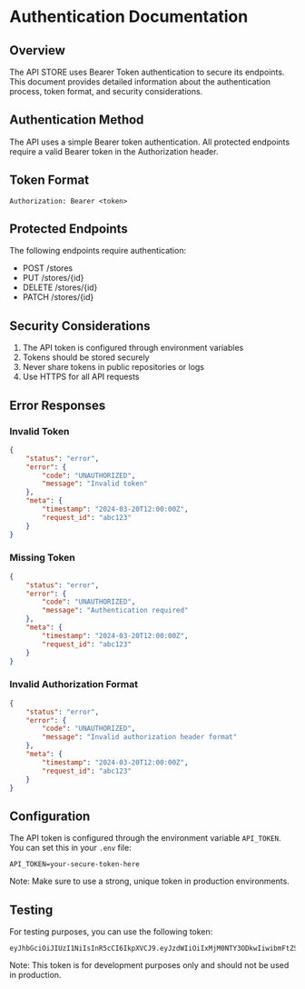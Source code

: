 # Authentication Documentation

## Overview
The API STORE uses Bearer Token authentication to secure its endpoints. This document provides detailed information about the authentication process, token format, and security considerations.

## Authentication Method
The API uses a simple Bearer token authentication. All protected endpoints require a valid Bearer token in the Authorization header.

## Token Format
```
Authorization: Bearer <token>
```

## Protected Endpoints
The following endpoints require authentication:
- POST /stores
- PUT /stores/{id}
- DELETE /stores/{id}
- PATCH /stores/{id}

## Security Considerations
1. The API token is configured through environment variables
2. Tokens should be stored securely
3. Never share tokens in public repositories or logs
4. Use HTTPS for all API requests

## Error Responses

### Invalid Token
```json
{
    "status": "error",
    "error": {
        "code": "UNAUTHORIZED",
        "message": "Invalid token"
    },
    "meta": {
        "timestamp": "2024-03-20T12:00:00Z",
        "request_id": "abc123"
    }
}
```

### Missing Token
```json
{
    "status": "error",
    "error": {
        "code": "UNAUTHORIZED",
        "message": "Authentication required"
    },
    "meta": {
        "timestamp": "2024-03-20T12:00:00Z",
        "request_id": "abc123"
    }
}
```

### Invalid Authorization Format
```json
{
    "status": "error",
    "error": {
        "code": "UNAUTHORIZED",
        "message": "Invalid authorization header format"
    },
    "meta": {
        "timestamp": "2024-03-20T12:00:00Z",
        "request_id": "abc123"
    }
}
```

## Configuration
The API token is configured through the environment variable `API_TOKEN`. You can set this in your `.env` file:

```
API_TOKEN=your-secure-token-here
```

Note: Make sure to use a strong, unique token in production environments.

## Testing
For testing purposes, you can use the following token:
```
eyJhbGciOiJIUzI1NiIsInR5cCI6IkpXVCJ9.eyJzdWIiOiIxMjM0NTY3ODkwIiwibmFtZSI6IlRlc3QgVXNlciJ9
```

Note: This token is for development purposes only and should not be used in production.
